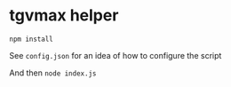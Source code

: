 # tgvmax helper

`npm install`

See `config.json` for an idea of how to configure the script

And then `node index.js`
